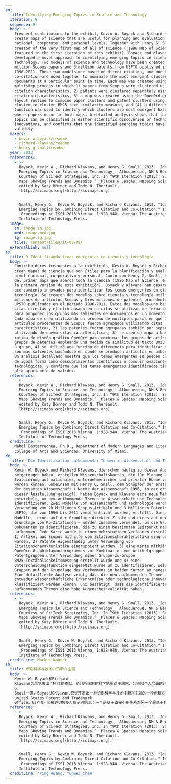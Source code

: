 ```yaml
---
en:
  title: Identifying Emerging Topics in Science and Technology
  iteration: 9
  sequence: 9
  body: >-
    Frequent contributors to the exhibit, Kevin W. Boyack and Richard Klavans
    create maps of science that are useful for planning and evaluation on
    national, corporate, and personal levels. Together with Henry G. Small, the
    creator of the very first map of all of science (_1996 Map of Science_,
    featured in the first iteration of this exhibit), Boyack and Klavans have
    developed a novel approach to identifying emerging topics in science and
    technology. Two models of science and technology have been created using 20
    million Scopus papers and 3 million patents from USPTO published in
    1996-2011. These two models—one based on direct citation, and one based on
    co-citation—are used together to nominate the most emergent clusters of
    documents at a particular point in time. Each map was created using a
    multistep process in which 1) papers from Scopus were clustered using
    citation characteristics, 2) patents were clustered separately using
    citation characteristics, 3) a map was created using the OpenOrd graph
    layout routine to combine paper clusters and patent clusters using a
    cluster-to-cluster BM25 text similarity measure, and (4) a difference
    function was used to identify which clusters are most emergent based on
    where papers occur in both maps. A detailed analysis shows that the emerging
    topics can be classified as either scientific discoveries or technological
    innovations, and confirms that the identified emerging topics have high face
    validity.
  makers:
    - kevin-w-boyack/readme
    - richard-klavans/readme
    - henry-g-small/readme
  year: 2013
  references:
    - >-
      Boyack, Kevin W., Richard Klavans, and Henry G. Small. 2013. _Identifying
      Emerging Topics in Science and Technology_. Albuquerque, NM & Berwyn, PA.
      Courtesy of SciTech Strategies, Inc. In “9th Iteration (2013): Science
      Maps Showing Trends and Dynamics,” _Places & Spaces: Mapping Science_,
      edited by Katy Börner and Todd N. Theriault.
      [http://scimaps.org](http://scimaps.org).


      Small, Henry G., Kevin W. Boyack, and Richard Klavans. 2013. "Identifying
      Emerging Topics by Combining Direct Citation and Co-Citation." In
      _Proceedings of ISSI 2013 Vienna_ 1:928-940. Vienna: The Austrian
      Institute of Technology Press.
  image:
    sm: image.sm.jpg
    med: image.med.jpg
    lg: image.lg.jpg
    tiles: content/tiles/it-09-09/
  externalLink: null
es:
  title: 9 Identificando temas emergentes en ciencia y tecnología
  body: >-
    Contribuidores frecuentes a la exhibición, Kevin W. Boyack y Richard Klavans
    crean mapas de ciencia que son útiles para la planificación y evaluación a
    nivel nacional, corporativo y personal. Junto con Henry G. Small, el creador
    del primer mapa que abarca toda la ciencia (1996 Map of Science, expuesto en
    la primera versión de esta exhibición), Boyack y Klavans han desarrollado un
    acercamiento innovador para identificar los temas emergentes en ciencia y
    tecnología. Se crearon dos modelos sobre ciencia y tecnología utilizando 20
    millones de artículos Scopus y tres millones de patentes procedentes de
    UPSTO publicados en el período 1996-2011. Estos dos modelos—uno basado en
    citas directas y el otro basado en co-citas—se utilizan de forma conjunta
    para proponer los grupos más salientes de documentos en un momento dado.
    Cada mapa se creó utilizando un proceso de múltiples pasos en que 1) los
    artículos procedentes de Scopus fueron agrupados utilizando citas
    características, 2) las patentes fueron agrupadas también por separado y
    utilizando de nuevo citas características, 3) se creó un mapa a base de la
    rutina de diseño gráfico OpenOrd para combinar los grupos de artículos y los
    grupos de patentes empleando una medida de similitud de texto BM25 de grupo
    a grupo, 4) se utilizó una función de diferencia para identificar qué grupos
    son más salientes basándose en dónde se producen artículos en ambos mapas.
    Un análisis detallado muestra que los temas emergentes se pueden clasificar
    de igual forma como descubrimientos científicos o como innovaciones
    tecnológicas, y confirma que los temas emergentes identificados tienen una
    alta apariencia de validez.
  references:
    - >-
      Boyack, Kevin W., Richard Klavans, and Henry G. Small. 2013. _Identifying
      Emerging Topics in Science and Technology_. Albuquerque, NM & Berwyn, PA.
      Courtesy of SciTech Strategies, Inc. In “9th Iteration (2013): Science
      Maps Showing Trends and Dynamics,” _Places & Spaces: Mapping Science_,
      edited by Katy Börner and Todd N. Theriault.
      [http://scimaps.org](http://scimaps.org).


      Small, Henry G., Kevin W. Boyack, and Richard Klavans. 2013. "Identifying
      Emerging Topics by Combining Direct Citation and Co-Citation." In
      _Proceedings of ISSI 2013 Vienna_ 1:928-940. Vienna: The Austrian
      Institute of Technology Press.
  creditLine: >-
    Mabel Basterrechea, Ph.D., Department of Modern Languages and Literatures,
    College of Arts and Sciences, University of Miami.
de:
  title: 'Die Identifikation aufkommender Themen in Wissenschaft und Technologie '
  body: >-
    Kevin W. Boyack und Richard Klavans, die schon häufig zu dieser Ausstellung
    beigetragen haben, erstellen Wissenschaftskarten, die für Planung und
    Evaluierung auf nationaler, unternehmerischer und privater Ebene verwendet
    werden können. Gemeinsam mit Henry G. Small, dem Schöpfer der ersten Karte
    der gesamten Wissenschaft ( Karte der Wissenschaft 1996, in der ersten Folge
    dieser Ausstellung gezeigt), haben Boyack und Klavans eine neue Methode
    entwickelt, um neu aufkommende Themen in Wissenschaft und Technologie zu
    identifizieren. Zwei Modelle von Wissenschaft und Technologie wurden unter
    Verwendung von 20 Millionen Scopus-Artikeln und 3 Millionen Patenten der
    USPTO, die von 1996 bis 2011 veröffentlicht wurden, erstellt. Diese beiden
    Modelle – eines auf der Grundlage direkter Zitate und eines auf der
    Grundlage von Ko-Zitationen – werden zusammen verwendet, um die Gruppen von
    Dokumenten zu identifizieren, die zu einem bestimmten Zeitpunkt neu
    aufkommen. Jede Karte wurde in einem mehrstufigen Verfahren erstellt, in dem
    1) Artikel aus Scopus mithilfe von Zitationscharakteristika eingruppiert
    wurden, 2) Patente eigenständig unter Verwendung von
    Zitationscharakteristika eingruppiert wurden, 3) eine Karte mithilfe des
    OpenOrd-Graphiklayoutprogrammes zur Kombination von Artikelgruppen und
    Patentgruppen unter Verwendung einer Gruppe-zu-Gruppe
    BM25-Textähnlichkeitsmessung erstellt wurde und 4) eine
    Unterscheidungsfunktion eingesetzt wurde um zu identifizieren, welche
    Gruppen auf der Grundlage des Vorkommens in beiden Karten am neuesten sind.
    Eine detaillierte Analyse zeigt, dass die neu aufkommenden Themen als
    entweder wissenschaftliche Erkenntnisse oder technologische Innovationen
    klassifiziert werden können, und bestätigt, dass die identifizierten neu
    aufkommenden Themen eine hohe Augenscheinvalidität haben.
  references:
    - >-
      Boyack, Kevin W., Richard Klavans, and Henry G. Small. 2013. _Identifying
      Emerging Topics in Science and Technology_. Albuquerque, NM & Berwyn, PA.
      Courtesy of SciTech Strategies, Inc. In “9th Iteration (2013): Science
      Maps Showing Trends and Dynamics,” _Places & Spaces: Mapping Science_,
      edited by Katy Börner and Todd N. Theriault.
      [http://scimaps.org](http://scimaps.org).


      Small, Henry G., Kevin W. Boyack, and Richard Klavans. 2013. "Identifying
      Emerging Topics by Combining Direct Citation and Co-Citation." In
      _Proceedings of ISSI 2013 Vienna_ 1:928-940. Vienna: The Austrian
      Institute of Technology Press.
  creditLine: Markus Wagner
zh:
  title: 识别科学与技术中的新兴主题
  body: >-
    Kevin W. Boyack和Richard
    Klavans为展览做出了持续的贡献，他们所绘制的科学地图对于国家、公司和个人层面的计划与评价均很有帮助。与最早科学地图（1996年的科学地图，在本次展览的第一迭代中）的缔造者Henry
    G.
    Small一道，Boyack和Klavans已经开发出一种识别科学与技术中新兴主题的一种创新方法。两个科学与技术模型，一个是基于1996-2001年期间Scopus数据库收录的2000万条论文信息，另一个是基于美国专利商标局（The
    United States Patent and Trademark
    Office，USPTO）公布的300多万条专利信息；一个是基于直接引用关系而另一个是基于共引关系。它们一同被用来推荐在特定时间点上出版物中新兴主题集群。每一个地图的绘制都需要多个步骤：（1）根据引文特征对Scopus论文进行聚类分析；（2）根据引文特征对专利文献进行聚类分析；（3）根据簇与簇之间的BM25文本相似性度量指标合并论文簇和专利簇，进而使用OpenOrd图形布局程序绘制地图；（4）基于那些同时出现在两个地图中的文献，运用差函数来识别出最新兴的主题簇。进一步的分析表明，新兴的主题可以分为科学发现或是技术创新，并且这些识别出来的新兴主题通常拥有很高的准确度。
  references:
    - >-
      Boyack, Kevin W., Richard Klavans, and Henry G. Small. 2013. _Identifying
      Emerging Topics in Science and Technology_. Albuquerque, NM & Berwyn, PA.
      Courtesy of SciTech Strategies, Inc. In “9th Iteration (2013): Science
      Maps Showing Trends and Dynamics,” _Places & Spaces: Mapping Science_,
      edited by Katy Börner and Todd N. Theriault.
      [http://scimaps.org](http://scimaps.org).


      Small, Henry G., Kevin W. Boyack, and Richard Klavans. 2013. "Identifying
      Emerging Topics by Combining Direct Citation and Co-Citation." In
      _Proceedings of ISSI 2013 Vienna_ 1:928-940. Vienna: The Austrian
      Institute of Technology Press.
  creditLine: 'Ying Huang, Yunwei Chen'
---
```

